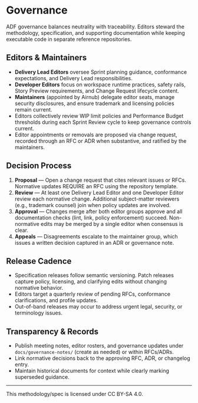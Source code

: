 # Governance

ADF governance balances neutrality with traceability. Editors steward the methodology, specification, and supporting documentation while keeping executable code in separate reference repositories.

## Editors & Maintainers

- **Delivery Lead Editors** oversee Sprint planning guidance, conformance expectations, and Delivery Lead responsibilities.
- **Developer Editors** focus on workspace runtime practices, safety rails, Story Preview requirements, and Change Request lifecycle content.
- **Maintainers** (appointed by Airnub) delegate editor seats, manage security disclosures, and ensure trademark and licensing policies remain current.
- Editors collectively review WIP limit policies and Performance Budget thresholds during each Sprint Review cycle to keep governance controls current.
- Editor appointments or removals are proposed via change request, recorded through an RFC or ADR when substantive, and ratified by the maintainers.

## Decision Process

1. **Proposal** — Open a change request that cites relevant issues or RFCs. Normative updates REQUIRE an RFC using the repository template.
2. **Review** — At least one Delivery Lead Editor and one Developer Editor review each normative change. Additional subject-matter reviewers (e.g., trademark counsel) join when policy updates are involved.
3. **Approval** — Changes merge after both editor groups approve and all documentation checks (lint, link, policy enforcement) succeed. Non-normative edits may be merged by a single editor when consensus is clear.
4. **Appeals** — Disagreements escalate to the maintainer group, which issues a written decision captured in an ADR or governance note.

## Release Cadence

- Specification releases follow semantic versioning. Patch releases capture policy, licensing, and clarifying edits without changing normative behavior.
- Editors target a quarterly review of pending RFCs, conformance clarifications, and profile updates.
- Out-of-band releases may occur to address urgent legal, security, or terminology issues.

## Transparency & Records

- Publish meeting notes, editor rosters, and governance updates under `docs/governance-notes/` (create as needed) or within RFCs/ADRs.
- Link normative decisions back to the approving RFC, ADR, or changelog entry.
- Maintain historical documents for context while clearly marking superseded guidance.

---

This methodology/spec is licensed under CC BY-SA 4.0.
